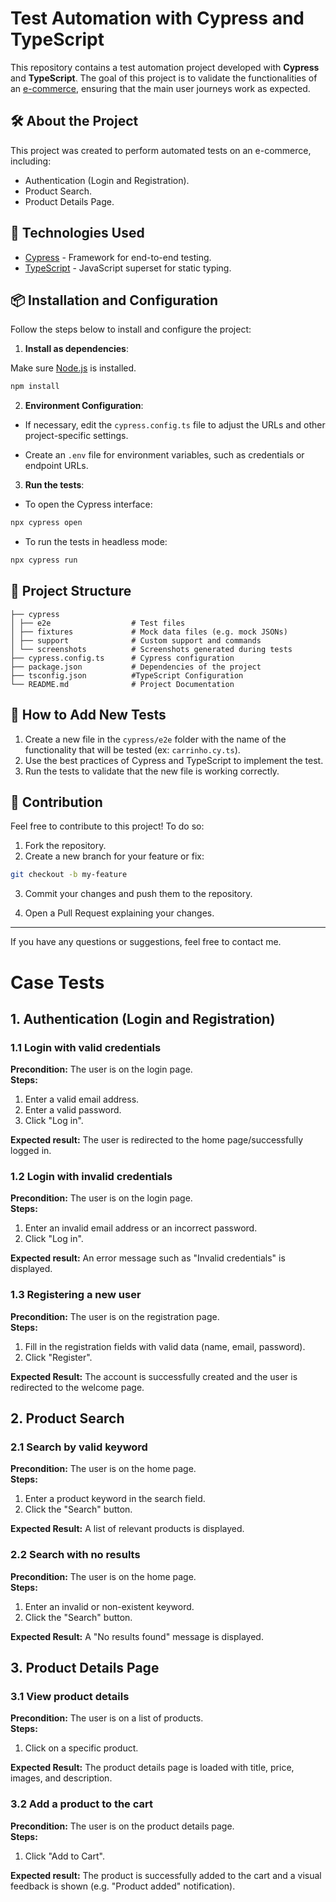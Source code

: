 # Test Automation with Cypress and TypeScript

This repository contains a test automation project developed with **Cypress** and **TypeScript**. The goal of this project is to validate the functionalities of an [e-commerce](https://magento.softwaretestingboard.com/), ensuring that the main user journeys work as expected.

## 🛠️ About the Project

This project was created to perform automated tests on an e-commerce, including:

- Authentication (Login and Registration).
- Product Search.
- Product Details Page.

## 🚀 Technologies Used

- [Cypress](https://www.cypress.io/) - Framework for end-to-end testing.
- [TypeScript](https://www.typescriptlang.org/) - JavaScript superset for static typing.

## 📦 Installation and Configuration

Follow the steps below to install and configure the project:

1. **Install as dependencies**:

Make sure [Node.js](https://nodejs.org/) is installed.

```bash
npm install
```

2. **Environment Configuration**:

- If necessary, edit the `cypress.config.ts` file to adjust the URLs and other project-specific settings.

- Create an `.env` file for environment variables, such as credentials or endpoint URLs.

3. **Run the tests**:

- To open the Cypress interface:

```bash
npx cypress open
```

- To run the tests in headless mode:

```bash
npx cypress run
```

## 📁 Project Structure

```
├── cypress
│ ├── e2e                  # Test files
│ ├── fixtures             # Mock data files (e.g. mock JSONs)
│ ├── support              # Custom support and commands
│ └── screenshots          # Screenshots generated during tests
├── cypress.config.ts      # Cypress configuration
├── package.json           # Dependencies of the project
├── tsconfig.json          #TypeScript Configuration
└── README.md              # Project Documentation
```

## 🧪 How to Add New Tests

1. Create a new file in the `cypress/e2e` folder with the name of the functionality that will be tested (ex: `carrinho.cy.ts`).
2. Use the best practices of Cypress and TypeScript to implement the test.
3. Run the tests to validate that the new file is working correctly.

## 🤝 Contribution

Feel free to contribute to this project! To do so:

1. Fork the repository.
2. Create a new branch for your feature or fix:

```bash
git checkout -b my-feature
```

3. Commit your changes and push them to the repository.

4. Open a Pull Request explaining your changes.

---

If you have any questions or suggestions, feel free to contact me.

# Case Tests

## 1. Authentication (Login and Registration)
### 1.1 Login with valid credentials  
**Precondition:** The user is on the login page.  
**Steps:**  
1. Enter a valid email address.  
2. Enter a valid password.  
3. Click "Log in".

**Expected result:** The user is redirected to the home page/successfully logged in.
   
### 1.2 Login with invalid credentials
**Precondition:** The user is on the login page.  
**Steps:**  
1. Enter an invalid email address or an incorrect password.
2. Click "Log in".

**Expected result:** An error message such as "Invalid credentials" is displayed.
   
### 1.3 Registering a new user
**Precondition:** The user is on the registration page.  
**Steps:**
1. Fill in the registration fields with valid data (name, email, password).
2. Click "Register".
   
**Expected Result:** The account is successfully created and the user is redirected to the welcome page.

## 2. Product Search
### 2.1 Search by valid keyword
**Precondition:** The user is on the home page.  
**Steps:**
1. Enter a product keyword in the search field. 
2. Click the "Search" button.
   
**Expected Result:** A list of relevant products is displayed.
### 2.2 Search with no results
**Precondition:** The user is on the home page.  
**Steps:**  
1. Enter an invalid or non-existent keyword.
2. Click the "Search" button.  

**Expected Result:** A "No results found" message is displayed.
## 3. Product Details Page
### 3.1 View product details
**Precondition:** The user is on a list of products.  
**Steps:**
1. Click on a specific product.
   
**Expected Result:** The product details page is loaded with title, price, images, and description.
### 3.2 Add a product to the cart
**Precondition:** The user is on the product details page.  
**Steps:**
1. Click "Add to Cart".

**Expected result:** The product is successfully added to the cart and a visual feedback is shown (e.g. "Product added" notification).